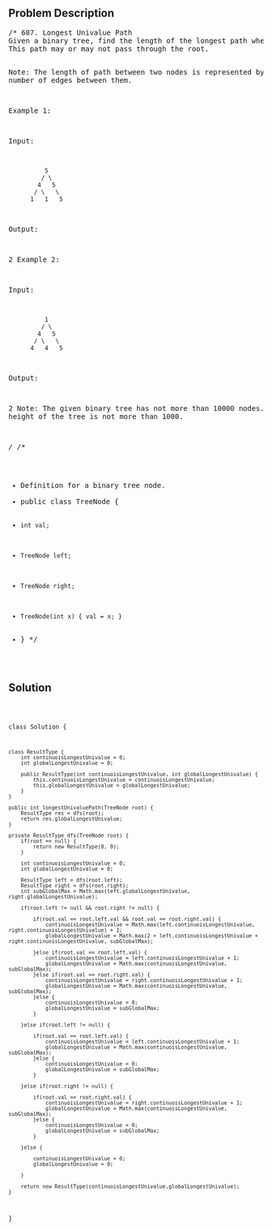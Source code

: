 <!--
<style>
  body { font-family: Arial, sans-serif; }
  .container { max-width: 100%; margin: auto; padding: 20px; }
  .comment-block { background-color: #f9f9f9; padding: 10px; border-left: 5px solid #ccc; max-width: 80%; margin: auto;}
  .code-block { background-color: #f4f4f4; padding: 10px; border: 1px solid #ddd; }
</style>
-->

<div class='container'>
<h2>Problem Description</h2>
<div class='comment-block'>
<pre>
/* 687. Longest Univalue Path
Given a binary tree, find the length of the longest path where each node in the path has the same value. 
This path may or may not pass through the root.

Note: The length of path between two nodes is represented by the number of edges between them.

Example 1:

Input:

              5
             / \
            4   5
           / \   \
          1   1   5
Output:

2
Example 2:

Input:

              1
             / \
            4   5
           / \   \
          4   4   5
Output:

2
Note: The given binary tree has not more than 10000 nodes. The height of the tree is not more than 1000.

*/
/**
 * Definition for a binary tree node.
 * public class TreeNode {
 *     int val;
 *     TreeNode left;
 *     TreeNode right;
 *     TreeNode(int x) { val = x; }
 * }
 */
</pre>
</div>

<h2>Solution</h2>
<div class='code-block'>
<pre><code class='language-java'>

class Solution {

    class ResultType {
        int continuoisLongestUnivalue = 0;
        int globalLongestUnivalue = 0;
        
        public ResultType(int continuoisLongestUnivalue, int globalLongestUnivalue) {
            this.continuoisLongestUnivalue = continuoisLongestUnivalue;
            this.globalLongestUnivalue = globalLongestUnivalue;
        }
    }
    
    public int longestUnivaluePath(TreeNode root) {
        ResultType res = dfs(root);
        return res.globalLongestUnivalue;   
    }
    
    private ResultType dfs(TreeNode root) {
        if(root == null) {
            return new ResultType(0, 0);
        }
        
        int continuoisLongestUnivalue = 0;
        int globalLongestUnivalue = 0;

        ResultType left = dfs(root.left);
        ResultType right = dfs(root.right);
        int subGlobalMax = Math.max(left.globalLongestUnivalue, right.globalLongestUnivalue);
        
        if(root.left != null && root.right != null) {
            
            if(root.val == root.left.val && root.val == root.right.val) {
                continuoisLongestUnivalue = Math.max(left.continuoisLongestUnivalue, right.continuoisLongestUnivalue) + 1;
                globalLongestUnivalue = Math.max(2 + left.continuoisLongestUnivalue + right.continuoisLongestUnivalue, subGlobalMax);
                
            }else if(root.val == root.left.val) {
                continuoisLongestUnivalue = left.continuoisLongestUnivalue + 1;
                globalLongestUnivalue = Math.max(continuoisLongestUnivalue, subGlobalMax);
            }else if(root.val == root.right.val) {
                continuoisLongestUnivalue = right.continuoisLongestUnivalue + 1;
                globalLongestUnivalue = Math.max(continuoisLongestUnivalue, subGlobalMax);                
            }else {
                continuoisLongestUnivalue = 0;
                globalLongestUnivalue = subGlobalMax;
            }

        }else if(root.left != null) {
            
            if(root.val == root.left.val) {
                continuoisLongestUnivalue = left.continuoisLongestUnivalue + 1;
                globalLongestUnivalue = Math.max(continuoisLongestUnivalue, subGlobalMax);
            }else {
                continuoisLongestUnivalue = 0;
                globalLongestUnivalue = subGlobalMax;
            }
            
        }else if(root.right != null) {
            
            if(root.val == root.right.val) {
                continuoisLongestUnivalue = right.continuoisLongestUnivalue + 1;
                globalLongestUnivalue = Math.max(continuoisLongestUnivalue, subGlobalMax);
            }else {
                continuoisLongestUnivalue = 0;
                globalLongestUnivalue = subGlobalMax;
            }
            
        }else {
            
            continuoisLongestUnivalue = 0;
            globalLongestUnivalue = 0;
            
        }
        
        return new ResultType(continuoisLongestUnivalue,globalLongestUnivalue);
    }
}</code></pre>
</div>
</div>
